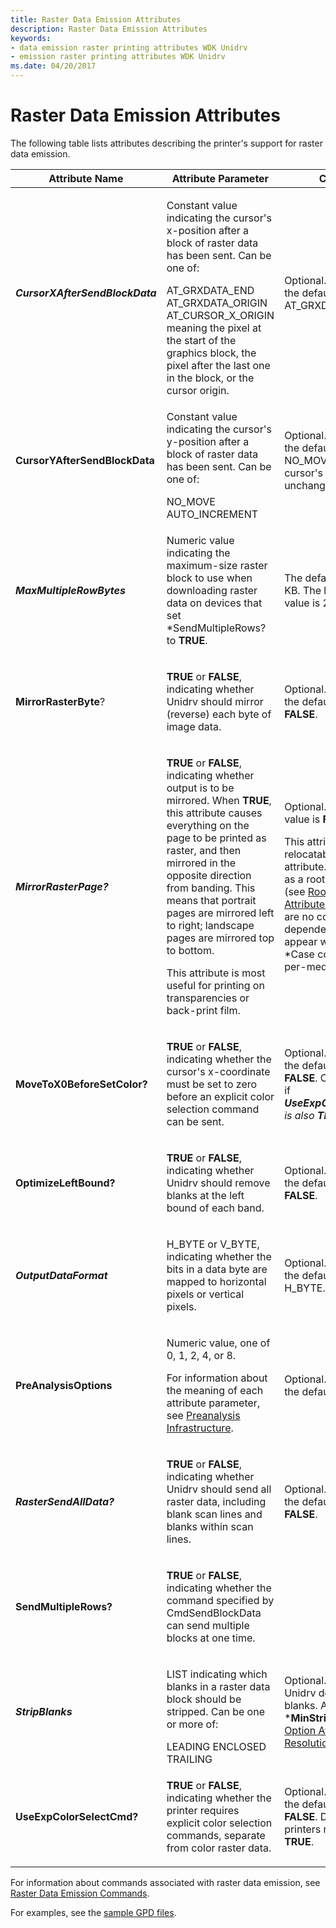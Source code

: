 ```yaml
---
title: Raster Data Emission Attributes
description: Raster Data Emission Attributes
keywords:
- data emission raster printing attributes WDK Unidrv
- emission raster printing attributes WDK Unidrv
ms.date: 04/20/2017
---
```


# Raster Data Emission Attributes





The following table lists attributes describing the printer's support for raster data emission.

<table>
<colgroup>
<col width="33%" />
<col width="33%" />
<col width="33%" />
</colgroup>
<thead>
<tr class="header">
<th>Attribute Name</th>
<th>Attribute Parameter</th>
<th>Comments</th>
</tr>
</thead>
<tbody>
<tr class="odd">
<td><p><em><strong>CursorXAfterSendBlockData</strong></p></td>
<td><p>Constant value indicating the cursor's x-position after a block of raster data has been sent. Can be one of:</p>
AT_GRXDATA_END
AT_GRXDATA_ORIGIN
AT_CURSOR_X_ORIGIN
meaning the pixel at the start of the graphics block, the pixel after the last one in the block, or the cursor origin.</td>
<td><p>Optional. If not specified, the default value is AT_GRXDATA_END.</p></td>
</tr>
<tr class="even">
<td><p></em><strong>CursorYAfterSendBlockData</strong></p></td>
<td><p>Constant value indicating the cursor's y-position after a block of raster data has been sent. Can be one of:</p>
NO_MOVE
AUTO_INCREMENT</td>
<td><p>Optional. If not specified, the default value is NO_MOVE, meaning the cursor's y-position is unchanged.</p></td>
</tr>
<tr class="odd">
<td><p><em><strong>MaxMultipleRowBytes</strong></p></td>
<td><p>Numeric value indicating the maximum-size raster block to use when downloading raster data on devices that set *SendMultipleRows? to <strong>TRUE</strong>.</p></td>
<td><p>The default value is 32 KB. The largest allowed value is 256 KB.</p></td>
</tr>
<tr class="even">
<td><p></em><strong>MirrorRasterByte</strong>?</p></td>
<td><p><strong>TRUE</strong> or <strong>FALSE</strong>, indicating whether Unidrv should mirror (reverse) each byte of image data.</p></td>
<td><p>Optional. If not specified, the default value is <strong>FALSE</strong>.</p></td>
</tr>
<tr class="odd">
<td><p><em><strong>MirrorRasterPage?</strong></p></td>
<td><p><strong>TRUE</strong> or <strong>FALSE</strong>, indicating whether output is to be mirrored. When <strong>TRUE</strong>, this attribute causes everything on the page to be printed as raster, and then mirrored in the opposite direction from banding. This means that portrait pages are mirrored left to right; landscape pages are mirrored top to bottom.</p>
<p>This attribute is most useful for printing on transparencies or back-print film.</p></td>
<td><p>Optional. The default value is <strong>FALSE</strong>.</p>
<p>This attribute is a relocatable global attribute. It may appear as a root-level attribute (see <a href="root-level-only-attributes.md" data-raw-source="[Root-Level-Only Attributes](root-level-only-attributes.md)">Root-Level-Only Attributes</a>) when there are no configuration dependencies, or it may appear with *Option or *Case constructs on a per-media type basis.</p></td>
</tr>
<tr class="even">
<td><p></em><strong>MoveToX0BeforeSetColor?</strong></p></td>
<td><p><strong>TRUE</strong> or <strong>FALSE</strong>, indicating whether the cursor's x-coordinate must be set to zero before an explicit color selection command can be sent.</p></td>
<td><p>Optional. If not specified, the default value is <strong>FALSE</strong>. Can be <strong>TRUE</strong> only if <em><strong>UseExpColorSelectCmd?</strong> is also <strong>TRUE</strong>.</p></td>
</tr>
<tr class="odd">
<td><p></em><strong>OptimizeLeftBound?</strong></p></td>
<td><p><strong>TRUE</strong> or <strong>FALSE</strong>, indicating whether Unidrv should remove blanks at the left bound of each band.</p></td>
<td><p>Optional. If not specified, the default value is <strong>FALSE</strong>.</p></td>
</tr>
<tr class="even">
<td><p><em><strong>OutputDataFormat</strong></p></td>
<td><p>H_BYTE or V_BYTE, indicating whether the bits in a data byte are mapped to horizontal pixels or vertical pixels.</p></td>
<td><p>Optional. If not specified, the default value is H_BYTE.</p></td>
</tr>
<tr class="odd">
<td><p></em><strong>PreAnalysisOptions</strong></p></td>
<td><p>Numeric value, one of 0, 1, 2, 4, or 8.</p>
<p>For information about the meaning of each attribute parameter, see <a href="preanalysis-infrastructure.md" data-raw-source="[Preanalysis Infrastructure](preanalysis-infrastructure.md)">Preanalysis Infrastructure</a>.</p></td>
<td><p>Optional. If not specified, the default value is 1.</p></td>
</tr>
<tr class="even">
<td><p><em><strong>RasterSendAllData?</strong></p></td>
<td><p><strong>TRUE</strong> or <strong>FALSE</strong>, indicating whether Unidrv should send all raster data, including blank scan lines and blanks within scan lines.</p></td>
<td><p>Optional. If not specified, the default value is <strong>FALSE</strong>.</p></td>
</tr>
<tr class="odd">
<td><p></em><strong>SendMultipleRows?</strong></p></td>
<td><p><strong>TRUE</strong> or <strong>FALSE</strong>, indicating whether the command specified by CmdSendBlockData can send multiple blocks at one time.</p></td>
<td></td>
</tr>
<tr class="even">
<td><p><em><strong>StripBlanks</strong></p></td>
<td><p>LIST indicating which blanks in a raster data block should be stripped. Can be one or more of:</p>
LEADING
ENCLOSED
TRAILING</td>
<td><p>Optional. If not specified, Unidrv does not strip any blanks. Also see *<strong>MinStripBlankPixels</strong> in <a href="option-attributes-for-the-resolution-feature.md" data-raw-source="[Option Attributes for the Resolution Feature](option-attributes-for-the-resolution-feature.md)">Option Attributes for the Resolution Feature</a>.</p></td>
</tr>
<tr class="odd">
<td><p></em><strong>UseExpColorSelectCmd?</strong></p></td>
<td><p><strong>TRUE</strong> or <strong>FALSE</strong>, indicating whether the printer requires explicit color selection commands, separate from color raster data.</p></td>
<td><p>Optional. If not specified, the default value is <strong>FALSE</strong>. Dot-matrix printers require a value of <strong>TRUE</strong>.</p></td>
</tr>
</tbody>
</table>

 

For information about commands associated with raster data emission, see [Raster Data Emission Commands](raster-data-emission-commands.md).

For examples, see the [sample GPD files](sample-gpd-files.md).

 

 




